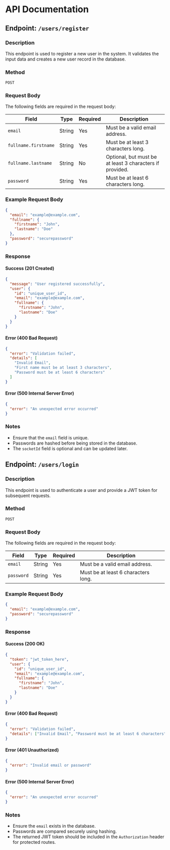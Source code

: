 # API Documentation

## Endpoint: `/users/register`

### Description

This endpoint is used to register a new user in the system. It validates the input data and creates a new user record in the database.

### Method

`POST`

### Request Body

The following fields are required in the request body:

| Field                | Type   | Required | Description                                              |
| -------------------- | ------ | -------- | -------------------------------------------------------- |
| `email`              | String | Yes      | Must be a valid email address.                           |
| `fullname.firstname` | String | Yes      | Must be at least 3 characters long.                      |
| `fullname.lastname`  | String | No       | Optional, but must be at least 3 characters if provided. |
| `password`           | String | Yes      | Must be at least 6 characters long.                      |

### Example Request Body

```json
{
  "email": "example@example.com",
  "fullname": {
    "firstname": "John",
    "lastname": "Doe"
  },
  "password": "securepassword"
}
```

### Response

#### Success (201 Created)

```json
{
  "message": "User registered successfully",
  "user": {
    "id": "unique_user_id",
    "email": "example@example.com",
    "fullname": {
      "firstname": "John",
      "lastname": "Doe"
    }
  }
}
```

#### Error (400 Bad Request)

```json
{
  "error": "Validation failed",
  "details": [
    "Invalid Email",
    "First name must be at least 3 characters",
    "Password must be at least 6 characters"
  ]
}
```

#### Error (500 Internal Server Error)

```json
{
  "error": "An unexpected error occurred"
}
```

### Notes

- Ensure that the `email` field is unique.
- Passwords are hashed before being stored in the database.
- The `socketId` field is optional and can be updated later.

## Endpoint: `/users/login`

### Description

This endpoint is used to authenticate a user and provide a JWT token for subsequent requests.

### Method

`POST`

### Request Body

The following fields are required in the request body:

| Field      | Type   | Required | Description                         |
| ---------- | ------ | -------- | ----------------------------------- |
| `email`    | String | Yes      | Must be a valid email address.      |
| `password` | String | Yes      | Must be at least 6 characters long. |

### Example Request Body

```json
{
  "email": "example@example.com",
  "password": "securepassword"
}
```

### Response

#### Success (200 OK)

```json
{
  "token": "jwt_token_here",
  "user": {
    "id": "unique_user_id",
    "email": "example@example.com",
    "fullname": {
      "firstname": "John",
      "lastname": "Doe"
    }
  }
}
```

#### Error (400 Bad Request)

```json
{
  "error": "Validation failed",
  "details": ["Invalid Email", "Password must be at least 6 characters"]
}
```

#### Error (401 Unauthorized)

```json
{
  "error": "Invalid email or password"
}
```

#### Error (500 Internal Server Error)

```json
{
  "error": "An unexpected error occurred"
}
```

### Notes

- Ensure the `email` exists in the database.
- Passwords are compared securely using hashing.
- The returned JWT token should be included in the `Authorization` header for protected routes.

